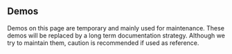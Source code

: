 ## Demos
Demos on this page are temporary and mainly used for maintenance. These demos will be replaced by a long term documentation strategy.
Although we try to maintain them, caution is recommended if used as reference.
